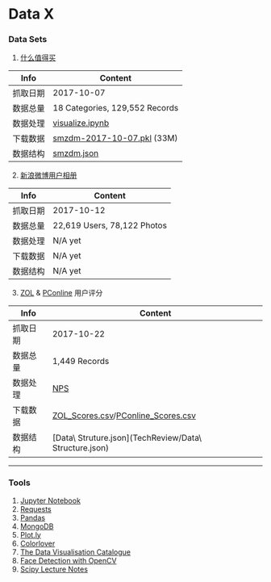 Data X
===

### Data Sets

1. [什么值得买](http://www.smzdm.com/)


| Info | Content |
| ------------- | ------------- |
| 抓取日期  | 2017-10-07  |
| 数据总量  |   18 Categories, 129,552 Records |
| 数据处理  | [visualize.ipynb](Smzdm/visualize.ipynb) |
| 下载数据  | [smzdm-2017-10-07.pkl](Smzdm/smzdm-2017-10-07.pkl) (33M) |
| 数据结构  | [smzdm.json](Smzdm/smzdm.json) |

2. [新浪微博用户相册](http://weibo.com/)

| Info | Content |
| ------------- | ------------- |
| 抓取日期  | 2017-10-12  |
| 数据总量  |   22,619 Users, 78,122 Photos |
| 数据处理  | N/A yet |
| 下载数据  | N/A yet |
| 数据结构  | N/A yet |

3. [ZOL](http://mobile.zol.com.cn/) & [PConline](http://mobile.pconline.com.cn/) 用户评分

| Info | Content |
| ------------- | ------------- |
| 抓取日期  | 2017-10-22  |
| 数据总量  | 1,449 Records |
| 数据处理  | [NPS](TechReview/NPS.ipynb) |
| 下载数据  | [ZOL\_Scores.csv](TechReview/ZOL\_Scores.csv)/[PConline\_Scores.csv](TechReview/PConline\_Scores.csv) |
| 数据结构  | [Data\ Struture.json](TechReview/Data\ Structure.json) |



---

### Tools

1. [Jupyter Notebook](http://jupyter.org/)
2. [Requests](http://docs.python-requests.org/en/master/)
3. [Pandas](http://pandas.pydata.org/)
4. [MongoDB](https://docs.mongodb.com/manual/)
5. [Plot.ly](https://plot.ly/python/)
6. [Colorlover](https://plot.ly/ipython-notebooks/color-scales)
7. [The Data Visualisation Catalogue](https://datavizcatalogue.com/index.html)
8. [Face Detection with OpenCV](https://docs.opencv.org/trunk/d7/d8b/tutorial_py_face_detection.html)
9. [Scipy Lecture Notes](http://www.scipy-lectures.org/index.html)
